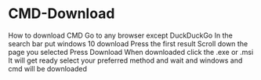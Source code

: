 # CMD-Download
How to download CMD
Go to any browser except DuckDuckGo
In the search bar put windows 10 download 
Press the first result
Scroll down the page you selected
Press Download
When downloaded click the .exe or .msi
It will get ready
select your preferred method 
and wait
and windows and cmd will be downloaded
